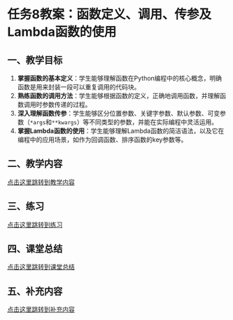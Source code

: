 # 任务8教案：函数定义、调用、传参及Lambda函数的使用

## 一、教学目标

1. **掌握函数的基本定义**：学生能够理解函数在Python编程中的核心概念，明确函数是用来封装一段可以重复调用的代码块。
2. **熟练函数的调用方法**：学生能够根据函数的定义，正确地调用函数，并理解函数调用时参数传递的过程。
3. **深入理解函数传参**：学生能够区分位置参数、关键字参数、默认参数、可变参数（`*args`和`**kwargs`）等不同类型的参数，并能在实际编程中灵活运用。
4. **掌握Lambda函数的使用**：学生能够理解Lambda函数的简洁语法，以及它在编程中的应用场景，如作为回调函数、排序函数的key参数等。

## 二、教学内容

[点击这里跳转到教学内容](docs/教学内容.md)

## 三、练习

[点击这里跳转到练习](docs/练习.md)

## 四、课堂总结

[点击这里跳转到课堂总结](docs/课堂总结.md)

## 五、补充内容

[点击这里跳转到补充内容](docs/补充内容.md)
